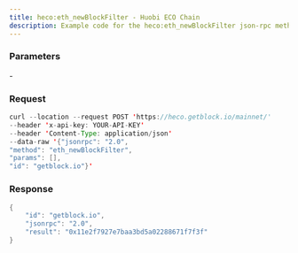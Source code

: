 ```yaml
---
title: heco:eth_newBlockFilter - Huobi ECO Chain
description: Example code for the heco:eth_newBlockFilter json-rpc method. Сomplete guide on how to use heco:eth_newBlockFilter json-rpc in GetBlock.io Web3 documentation.
---
```


### Parameters


\-

### Request

``` java
curl --location --request POST 'https://heco.getblock.io/mainnet/' 
--header 'x-api-key: YOUR-API-KEY' 
--header 'Content-Type: application/json' 
--data-raw '{"jsonrpc": "2.0",
"method": "eth_newBlockFilter",
"params": [],
"id": "getblock.io"}'
```

###  Response

``` java
{
    "id": "getblock.io",
    "jsonrpc": "2.0",
    "result": "0x11e2f7927e7baa3bd5a02288671f7f3f"
}
```

